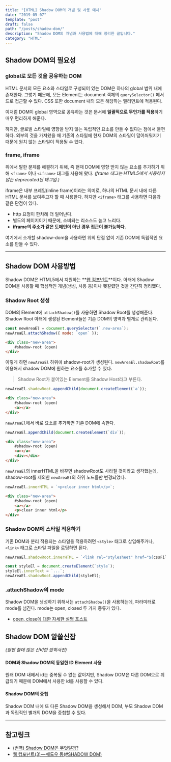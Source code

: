```yaml
---
title: "[HTML] Shadow DOM의 개념 및 사용 예시"
date: "2019-05-07"
template: "post"
draft: false
path: "/posts/shadow-dom/"
description: "Shadow DOM의 개념과 사용법에 대해 정리한 글입니다."
category: "HTML"
---
```


## Shadow DOM의 필요성

### global로 모든 것을 공유하는 DOM

HTML 문서의 모든 요소와 스타일로 구성되어 있는 DOM은 하나의 global 범위 내에 존재한다. 그렇기 때문에, 모든 Element는 document 객체의 `querySelector()` 메서드로 접근할 수 있다. CSS 또한 document 내의 모든 해당하는 엘리먼트에 적용된다.

이처럼 DOM이 global 영역으로 공유하는 것은 문서에 **일괄적으로 무언가를 적용**하기 매우 편리하게 해준다.

하지만, 글로벌 스타일에 영향을 받지 않는 독립적인 요소를 만들 수 없다는 점에서 불편하다. 외부의 것을 가져왔을 때 기존의 스타일에 현재 DOM의 스타일이 덮어씌워지기 때문에 원치 않는 스타일이 적용될 수 있다.

### frame, iframe

위에서 말한 문제를 해결하기 위해, 즉 현재 DOM에 영향 받지 않는 요소를 추가하기 위해 `<frame>` 이나 `<iframe>` 태그를 사용해 왔다. _(frame 태그는 HTML5에서 사용하지 않는 deprecated된 태그임.)_

iframe은 내부 프레임(inline frame)이라는 의미로, 하나의 HTML 문서 내에 다른 HTML 문서를 보여주고자 할 때 사용한다. 하지만 `<iframe>` 태그를 사용하면 다음과 같은 단점이 있다.

-   http 요청이 한차례 더 일어난다.
-   별도의 페이지이기 때문에, 소비되는 리소스도 높고 느리다.
-   **iframe의 주소가 같은 도메인이 아닌 경우 접근이 불가능하다.**

여기에서 소개할 shadow-dom을 사용하면 위의 단점 없이 기존 DOM에 독립적인 요소를 만들 수 있다.

---

## Shadow DOM 사용방법

Shadow DOM은 HTML5에서 지원하는 **[웹 컴포넌트](https://developer.mozilla.org/ko/docs/Web/Web_Components)**이다. 아래에 Shadow DOM을 사용할 때 핵심적인 개념(생성, 사용 등)이나 헷갈렸던 것을 간단히 정리했다.

### Shadow Root 생성

DOM의 Element에 `attachShadow()`를 사용하면 Shadow Root를 생성해준다. Shadow Root 아래에 생성된 Element들은 기존 DOM의 영역과 별개로 관리된다.

```js
const newAreaEl = document.querySelector(`.new-area`);
newAreaEl.attachShadow({ mode: `open` });
```

```html
<div class="new-area">
    #shadow-root (open)
</div>
```

이렇게 하면 `newAreaEl` 하위에 shadow-root가 생성된다. `newAreaEl.shadowRoot`를 이용해서 shadow DOM에 원하는 요소를 추가할 수 있다.

> Shadow Root가 붙어있는 Element를 Shadow Host라고 부른다.

```js
newAreaEl.shadowRoot.appendChild(document.createElement(`a`));
```

```html
<div class="new-area">
    #shadow-root (open)
    <a></a>
</div>
```

`newAreaEl`에서 바로 요소를 추가하면 기존 DOM에 속한다.

```js
newAreaEl.appendChild(document.createElement(`div`));
```

```html
<div class="new-area">
    #shadow-root (open)
    <a></a>
    <div></div>
</div>
```

`newAreaEl`의 innerHTML을 바꾸면 shadowRoot도 사라질 것이라고 생각했는데, shadow-root를 제외한 `newAreaEl`의 하위 노드들만 변경되었다.

```js
newAreaEl.innerHTML = `<p>clear inner html</p>`;
```

```html
<div class="new-area">
    #shadow-root (open)
    <a></a>
    <p>clear inner html</p>
</div>
```

### Shadow DOM에 스타일 적용하기

기존 DOM과 분리 적용되는 스타일을 적용하려면 `<style>` 태그로 삽입해주거나, `<link>` 태그로 스타일 파일을 로딩하면 된다.

```js
newAreaEl.shadowRoot.innerHTML = `<link rel="stylesheet" href="${cssFile}" />`;

const styleEl = document.createElement(`style`);
styleEl.innerText = `...`;
newAreaEl.shadowRoot.appendChild(styleEl);
```

### .attachShadow의 mode

Shadow DOM을 생성하기 위해서는 `attachShadow()`을 사용하는데, 파라미터로 mode를 넘긴다. mode는 open, closed 두 가지 종류가 있다.

-   [open, close에 대한 자세한 설명 포스트](https://medium.com/@emilio_martinez/shadow-dom-open-vs-closed-1a8cf286088a)

## Shadow DOM 알쓸신잡

_(알면 쓸데 많은 신비한 잡학사전)_

#### DOM과 Shadow DOM의 동일한 ID Element 사용

원래 DOM 내에서 id는 중복될 수 없는 값이지만, Shadow DOM은 다른 DOM으로 취급되기 때문에 DOM에서 사용한 id를 사용할 수 있다.

#### Shadow DOM의 중첩

Shadow DOM 내에 또 다른 Shadow DOM을 생성해서 DOM, 부모 Shadow DOM과 독립적인 별개의 DOM을 중첩할 수 있다.

---

## 참고링크

-   [(번역) Shadow DOM은 무엇일까?](https://wit.nts-corp.com/2019/03/27/5552)
-   [웹 컴포넌트(3) — 쉐도우 돔(#SHADOW DOM)](https://kyu.io/ko/%EC%9B%B9-%EC%BB%B4%ED%8F%AC%EB%84%8C%ED%8A%B83%E2%80%8A-%E2%80%8A%EC%89%90%EB%8F%84%EC%9A%B0-%EB%8F%94shadow-dom/)
